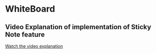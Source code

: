 # WhiteBoard

## Video Explanation of implementation of Sticky Note feature

[Watch the video explanation](https://drive.google.com/file/d/1zCrv6zl1acVn4jiAMLn5kQuPF-zB-NUa/view?usp=sharing)
